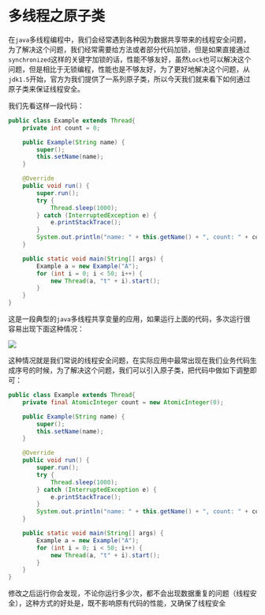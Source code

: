# 多线程之原子类

在`java`多线程编程中，我们会经常遇到各种因为数据共享带来的线程安全问题，为了解决这个问题，我们经常需要给方法或者部分代码加锁，但是如果直接通过`synchronized`这样的关键字加锁的话，性能不够友好，虽然`Lock`也可以解决这个问题，但是相比于无锁编程，性能也是不够友好，为了更好地解决这个问题，从`jdk1.5`开始，官方为我们提供了一系列原子类，所以今天我们就来看下如何通过原子类来保证线程安全。

我们先看这样一段代码：

```java
public class Example extends Thread{
    private int count = 0;

    public Example(String name) {
        super();
        this.setName(name);
    }

    @Override
    public void run() {
        super.run();
        try {
            Thread.sleep(1000);
        } catch (InterruptedException e) {
            e.printStackTrace();
        }
        System.out.println("name: " + this.getName() + ", count: " + count++);
    }

    public static void main(String[] args) {
        Example a = new Example("A");
        for (int i = 0; i < 50; i++) {
            new Thread(a, "t" + i).start();
        }
    }
}
```

这是一段典型的`java`多线程共享变量的应用，如果运行上面的代码，多次运行很容易出现下面这种情况：

![](https://gitee.com/sysker/picBed/raw/master/20210705085000.png)

这种情况就是我们常说的线程安全问题，在实际应用中最常出现在我们业务代码生成序号的时候，为了解决这个问题，我们可以引入原子类，把代码中做如下调整即可：

```java
public class Example extends Thread{
    private final AtomicInteger count = new AtomicInteger(0);

    public Example(String name) {
        super();
        this.setName(name);
    }

    @Override
    public void run() {
        super.run();
        try {
            Thread.sleep(1000);
        } catch (InterruptedException e) {
            e.printStackTrace();
        }
        System.out.println("name: " + this.getName() + ", count: " + count.getAndAdd(1));
    }

    public static void main(String[] args) {
        Example a = new Example("A");
        for (int i = 0; i < 50; i++) {
            new Thread(a, "t" + i).start();
        }
    }
}
```

修改之后运行你会发现，不论你运行多少次，都不会出现数据重复的问题（线程安全），这种方式的好处是，既不影响原有代码的性能，又确保了线程安全